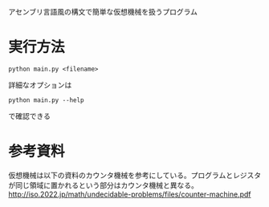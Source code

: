 アセンブリ言語風の構文で簡単な仮想機械を扱うプログラム
# 実行方法
```
python main.py <filename>
```
詳細なオプションは
```
python main.py --help
```
で確認できる
# 参考資料
仮想機械は以下の資料のカウンタ機械を参考にしている。プログラムとレジスタが同じ領域に置かれるという部分はカウンタ機械と異なる。
http://iso.2022.jp/math/undecidable-problems/files/counter-machine.pdf
